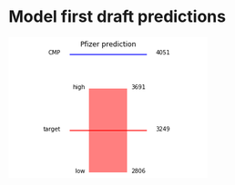 # Model first draft predictions
![Pfizer](https://github.com/bananapy/bananapy.github.io/raw/master/stocks/Pfizer.png)
